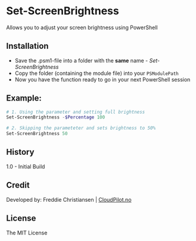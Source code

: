 # Set-ScreenBrightness

Allows you to adjust your screen brightness using PowerShell

## Installation

* Save the .psm1-file into a folder with the **same** name  - *Set-ScreenBrightness*
* Copy the folder (containing the module file) into your ````PSModulePath````
* Now you have the function ready to go in your next PowerShell session

## Example:
````powershell
# 1. Using the parameter and setting full brightness
Set-ScreenBrightness -$Percentage 100

# 2. Skipping the parameteter and sets brightness to 50%
Set-ScreenBrightness 50
````

## History

1.0 - Initial Build 


## Credit

Developed by: Freddie Christiansen | [CloudPilot.no](www.cloudpilot.no)


## License

The MIT License
